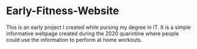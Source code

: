 # Early-Fitness-Website
This is an early project I created while pursing my degree in IT. 
It is a simple informative webpage created during the 2020 quarintine where people could use the information to perform at home workouts.
